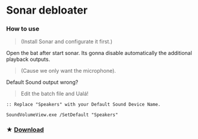 # Sonar debloater
### How to use
> (Install Sonar and configurate it first.)

Open the bat after start sonar. Its gonna disable automatically the additional playback outputs.
>  (Cause we only want the microphone).

Default Sound output wrong? 
> Edit the batch file and Ualá!

```
:: Replace "Speakers" with your Default Sound Device Name.

SoundVolumeView.exe /SetDefault "Speakers"
```

### ★ [Download](https://github.com/gzmatte/sonar/releases/download/1/Sonar.bat)
